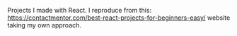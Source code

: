 Projects I made with React. I reproduce from this: https://contactmentor.com/best-react-projects-for-beginners-easy/ website taking my own approach.
